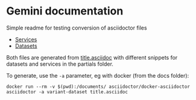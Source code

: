 # Gemini documentation

Simple readme for testing conversion of asciidoctor files


* [Services](titleservices-title.html) 
* [Datasets](titledatasets-datasets.html)

Both files are generated from [title.asciidoc](https://github.com/archaeogeek/gemini/blob/main/docs/title.asciidoc) with different snippets for datasets and services in the partials folder.

To generate, use the `-a` parameter, eg with docker (from the docs folder):

```
docker run --rm -v $(pwd):/documents/ asciidoctor/docker-asciidoctor asciidoctor -a variant-dataset title.asciidoc
```